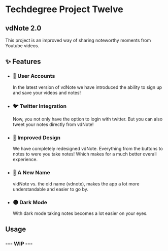 # Techdegree Project Twelve
## vdNote 2.0

This project is an improved way of sharing noteworthy moments from Youtube videos.

## ✨ Features

- ### 👤 User Accounts
  In the latest version of vdNote we have introduced the ability to sign up and save your videos and notes!

- ### 🐦 Twitter Integration
  Now, you not only have the option to login with twitter. But you can also tweet your notes directly from vdNote!

- ### 💎 Improved Design
  We have completely redesigned vdNote. Everything from the buttons to notes to were you take notes! Which makes for a much better overall experience.

- ### 👋 A New Name
  vidNote vs. the old name (vdnote), makes the app a lot more understandable and easier to go by.

- ### 🌑 Dark Mode
  With dark mode taking notes becomes a lot easier on your eyes.

## Usage

### --- WIP ---
